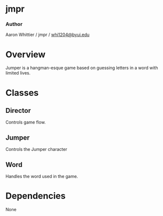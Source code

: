 # jmpr
### Author
Aaron Whittier
 / jmpr / whi1204@byui.edu

# Overview
Jumper is a hangman-esque game based on guessing letters in a word with limited lives.

# Classes
## Director
Controls game flow.
## Jumper
Controls the Jumper character
## Word
Handles the word used in the game.

# Dependencies
None
